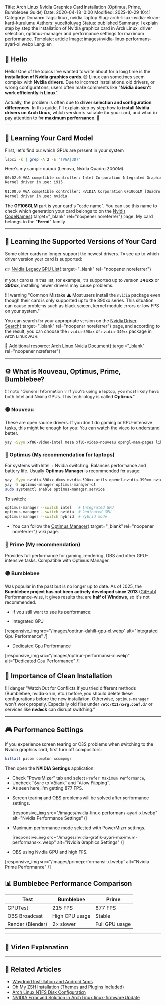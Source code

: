 Title: Arch Linux Nvidia Graphics Card Installation (Optimus, Prime, Bumblebee Guide)
Date: 2020-04-18 10:00
Modified: 2025-10-29 10:41
Category: Donanım
Tags: linux, nvidia, laptop
Slug: arch-linux-nvidia-ekran-karti-kurulumu
Authors: yuceltoluyag
Status: published
Summary: I explain step by step the installation of Nvidia graphics card in Arch Linux, driver selection, optimus-manager and performance settings for maximum performance.
Template: article
Image: images/nvidia-linux-performans-ayari-xl.webp
Lang: en

## 👋 Hello

Hello! One of the topics I've wanted to write about for a long time is the **installation of Nvidia graphics cards**. 😊
Linux can sometimes seem complex with **Nvidia drivers**. Due to incorrect installations, old drivers, or wrong configurations, users often make comments like "**Nvidia doesn't work efficiently in Linux**".

Actually, the problem is often due to **driver selection and configuration differences**.
In this guide, I'll explain step by step how to **install Nvidia drivers on Arch Linux**, which version is suitable for your card, and what to pay attention to for **maximum performance**. 🚀

---

## 🧩 Learning Your Card Model

First, let's find out which GPUs are present in your system:

```bash
lspci -k | grep -A 2 -E "(VGA|3D)"
```

Here's my sample output (Lenovo, Nvidia Quadro 2000M):

```bash
00:02.0 VGA compatible controller: Intel Corporation Integrated Graphics Controller
Kernel driver in use: i915
--
01:00.0 VGA compatible controller: NVIDIA Corporation GF106GLM [Quadro 2000M]
Kernel driver in use: nvidia
```

The **GF106GLM** part is your card's "code name".
You can use this name to check which generation your card belongs to on the [Nvidia CodeNames](https://nouveau.freedesktop.org/wiki/CodeNames/){:target="\_blank" rel="noopener noreferrer"} page.
My card belongs to the "**Fermi**" family.

---

## 🧠 Learning the Supported Versions of Your Card

Some older cards no longer support the newest drivers.
To see up to which driver version your card is supported:

👉 [Nvidia Legacy GPU List](https://www.nvidia.com/en-us/drivers/unix/legacy-gpu/){:target="\_blank" rel="noopener noreferrer"}

If your card is in this list, for example, it's supported up to version **340xx** or **390xx**, installing newer drivers may cause problems.

!!! warning "Common Mistake ⚠️ Most users install the `nvidia` package even though their card is only supported up to the 390xx series. This situation can cause problems such as black screen, kernel module errors or low FPS on your system."

You can search for your appropriate version on the [Nvidia Driver Search](https://www.nvidia.com/Download/index.aspx){:target="\_blank" rel="noopener noreferrer"} page, and according to the result, you can choose the `nvidia-390xx` or `nvidia-340xx` package in Arch Linux AUR.

📖 Additional resource: [Arch Linux Nvidia Document](https://wiki.archlinux.org/index.php/NVIDIA#Installation){:target="\_blank" rel="noopener noreferrer"}

---

## ⚙️ What is Nouveau, Optimus, Prime, Bumblebee?

!!! note "General Information 💡 If you're using a laptop, you most likely have both Intel and Nvidia GPUs. This technology is called **Optimus**."

### 🟢 Nouveau

These are open source drivers. If you don't do gaming or GPU-intensive tasks, this might be enough for you: You can watch the video to understand better.

```bash
yay -Syyu xf86-video-intel mesa xf86-video-nouveau opengl-man-pages lib32-mesa-vdpau lib32-libva-mesa-driver
```

### 🔵 Optimus (My recommendation for laptops)

For systems with Intel + Nvidia switching.
Balances performance and battery life. Usually **Optimus Manager** is recommended for usage:

```bash
yay -Syyu nvidia-390xx-dkms nvidia-390xx-utils opencl-nvidia-390xx nvidia-390xx-settings lib32-opencl-nvidia-390xx lib32-nvidia-390xx-utils
yay -S optimus-manager optimus-manager-qt
sudo systemctl enable optimus-manager.service
```

To switch:

```bash
optimus-manager --switch intel   # Integrated GPU
optimus-manager --switch nvidia  # Dedicated GPU
optimus-manager --switch hybrid  # Hybrid mode
```

- You can follow the [Optimus Manager](https://github.com/Askannz/optimus-manager/wiki){:target="\_blank" rel="noopener noreferrer"} wiki page.

### 🔴 Prime (My recommendation)

Provides full performance for gaming, rendering, OBS and other GPU-intensive tasks.
Compatible with Optimus Manager.

### 🟣 Bumblebee

Was popular in the past but is no longer up to date.
As of 2025, the **Bumblebee project has not been actively developed since 2013** ([GitHub](https://github.com/Bumblebee-Project/Bumblebee)).
Performance-wise, it gives results that are **half of Windows**, so it's not recommended.

- If you still want to see its performance:

* Integrated GPU

[responsive_img src="/images/optirun-dahili-gpu-xl.webp" alt="Integrated Gpu Performance" /]

- Dedicated Gpu Performance

[responsive_img src="/images/optirun-performansi-xl.webp" alt="Dedicated Gpu Performance" /]

## 🧹 Importance of Clean Installation

!!! danger "Watch Out for Conflicts If you tried different methods (Bumblebee, nvidia-xrun, etc.) before, you should delete these configurations before the new installation. Otherwise, `optimus-manager` won't work properly. Especially old files under **`/etc/X11/xorg.conf.d/`** or services like **nvdock** can disrupt switching."

---

## 🎮 Performance Settings

If you experience screen tearing or OBS problems when switching to the Nvidia graphics card,
first turn off compositors:

```bash
killall picom compton xcompmgr
```

Then open the **NVIDIA Settings** application:

- Check "PowerMizer" tab and select `Prefer Maximum Performance`,
- Uncheck "Sync to VBlank" and "Allow Flipping".
- As seen here, I'm getting 877 FPS.

* Screen tearing and OBS problems will be solved after performance settings.

  [responsive_img src="/images/nvidia-linux-performans-ayari-xl.webp" alt="Nvidia Performance Settings" /]

* Maximum performance mode selected with PowerMizer settings.

  [responsive_img src="/images/nvidia-grafik-ayari-maximum-performans-xl.webp" alt="Nvidia Graphics Settings" /]

* OBS using Nvidia GPU and high FPS.

[responsive_img src="/images/primeperformansi-xl.webp" alt="Nvidia Prime Performance" /]

## 📊 Bumblebee Performance Comparison

| Test             | Bumblebee      | Prime          |
| ---------------- | -------------- | -------------- |
| GPUTest          | 215 FPS        | 877 FPS        |
| OBS Broadcast    | High CPU usage | Stable         |
| Render (Blender) | 2× slower      | Full GPU usage |

---

## 🎥 Video Explanation

<script type="module" src="https://cdn.jsdelivr.net/npm/@justinribeiro/lite-youtube@1/lite-youtube.min.js"></script>

<lite-youtube videoid="DhCUPntoKSg"></lite-youtube>

---

## 🔗 Related Articles

- [Waydroid Installation and Android Apps](/arch-linux-waydroid-kurulumu)
- [Oh My ZSH Installation (Themes and Plugins Included)](/oh-my-zsh-kurulumu-temel-ayarlar/)
- [Arch Linux NTFS Disk Configuration](/arch-linux-ntfs-yapilandirma)
- [NVIDIA Error and Solution in Arch Linux linux-firmware Update](/arch-linux-linux-firmware-nvidia-hatasi-cozumu/)
